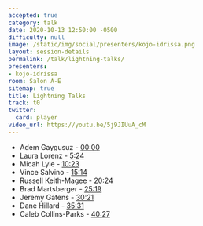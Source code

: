 ```yaml
---
accepted: true
category: talk
date: 2020-10-13 12:50:00 -0500
difficulty: null
image: /static/img/social/presenters/kojo-idrissa.png
layout: session-details
permalink: /talk/lightning-talks/
presenters:
- kojo-idrissa
room: Salon A-E
sitemap: true
title: Lightning Talks
track: t0
twitter:
  card: player
video_url: https://youtu.be/5j9JIUuA_cM
---
```


- Adem Gaygusuz - [00:00](https://www.youtube.com/watch?v=5j9JIUuA_cM&t=0)
- Laura Lorenz - [5:24](https://www.youtube.com/watch?v=5j9JIUuA_cM&t=324)
- Micah Lyle - [10:23](https://www.youtube.com/watch?v=5j9JIUuA_cM&t=623)
- Vince Salvino - [15:14](https://www.youtube.com/watch?v=5j9JIUuA_cM&t=914)
- Russell Keith-Magee - [20:24](https://www.youtube.com/watch?v=5j9JIUuA_cM&t=1224)
- Brad Martsberger - [25:19](https://www.youtube.com/watch?v=5j9JIUuA_cM&t=1519)
- Jeremy Gatens - [30:21](https://www.youtube.com/watch?v=5j9JIUuA_cM&t=1821)
- Dane Hillard - [35:31](https://www.youtube.com/watch?v=5j9JIUuA_cM&t=2131)
- Caleb Collins-Parks - [40:27](https://www.youtube.com/watch?v=5j9JIUuA_cM&t=2427)
